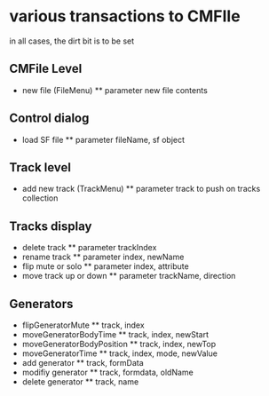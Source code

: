 # various transactions to CMFIle
in all cases, the dirt bit is to be set
## CMFile Level
* new file (FileMenu) 
** parameter new file contents
## Control dialog
* load SF file
** parameter fileName, sf object
## Track level
* add new track (TrackMenu)
** parameter track to push on tracks collection
## Tracks display
* delete track
** parameter trackIndex
* rename track
** parameter index, newName
* flip mute or solo
** parameter index, attribute
* move track up or down
** parameter trackName, direction
## Generators
* flipGeneratorMute
** track, index
* moveGeneratorBodyTime
** track, index, newStart
* moveGeneratorBodyPosition
** track, index, newTop
* moveGeneratorTime
** track, index, mode, newValue
* add generator
** track, formData
* modifiy generator
** track, formdata, oldName
* delete generator
** track, name


